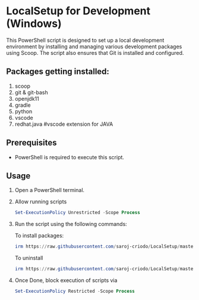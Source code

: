 # LocalSetup for Development (Windows)

This PowerShell script is designed to set up a local development environment by installing and managing various development packages using Scoop. The script also ensures that Git is installed and configured. 

## Packages getting installed:

1. scoop
2. git & git-bash
3. openjdk11
4. gradle
5. python
6. vscode
7. redhat.java #vscode extension for JAVA

## Prerequisites

- PowerShell is required to execute this script.

## Usage

1. Open a PowerShell terminal.

2. Allow running scripts 
	```powershell
	Set-ExecutionPolicy Unrestricted -Scope Process
	``` 

3. Run the script using the following commands:

	To install packages:
	```powershell
	irm https://raw.githubusercontent.com/saroj-criodo/LocalSetup/master/install.ps1 | iex
	```
  
	To uninstall
	```powershell
	irm https://raw.githubusercontent.com/saroj-criodo/LocalSetup/master/uninstall.ps1 | iex
	```

4. Once Done, block execution of scripts via
	```powershell
	Set-ExecutionPolicy Restricted -Scope Process
	```